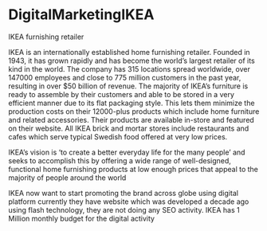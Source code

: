 # DigitalMarketingIKEA
IKEA furnishing retailer

IKEA is an internationally established home furnishing retailer. Founded in 1943, it has grown rapidly and has become the world’s largest retailer of its kind in the world. The company has 315 locations spread worldwide, over 147000 employees and close to 775 million customers in the past year, resulting in over $50 billion of revenue. The majority of IKEA’s furniture is ready to assemble by their customers and able to be stored in a very efficient manner due to its flat packaging style. This lets them minimize the production costs on their 12000-plus products which include home furniture and related accessories. Their products are available in-store and featured on their website. All IKEA brick and mortar stores include restaurants and cafes which serve typical Swedish food offered at very low prices.

IKEA’s vision is ‘to create a better everyday life for the many people’ and seeks to accomplish this by offering a wide range of well-designed, functional home furnishing products at low enough prices that appeal to the majority of people around the world

IKEA now want to start promoting the brand across globe using digital platform currently they have website which was developed a decade ago using flash technology, they are not doing any SEO activity. IKEA has 1 Million monthly budget for the digital activity


